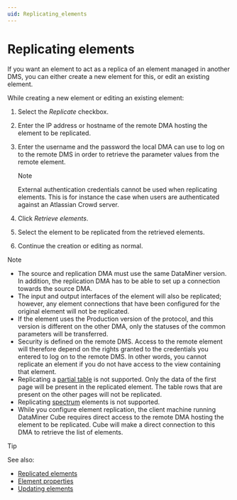 ```yaml
---
uid: Replicating_elements
---
```


# Replicating elements

If you want an element to act as a replica of an element managed in another DMS, you can either create a new element for this, or edit an existing element.

While creating a new element or editing an existing element:

1. Select the *Replicate* checkbox.

1. Enter the IP address or hostname of the remote DMA hosting the element to be replicated.

1. Enter the username and the password the local DMA can use to log on to the remote DMS in order to retrieve the parameter values from the remote element.

   > [!NOTE]
   > External authentication credentials cannot be used when replicating elements. This is for instance the case when users are authenticated against an Atlassian Crowd server.

1. Click *Retrieve elements*.

1. Select the element to be replicated from the retrieved elements.

1. Continue the creation or editing as normal.

> [!NOTE]
>
> - The source and replication DMA must use the same DataMiner version. In addition, the replication DMA has to be able to set up a connection towards the source DMA.
> - The input and output interfaces of the element will also be replicated; however, any element connections that have been configured for the original element will not be replicated.
> - If the element uses the Production version of the protocol, and this version is different on the other DMA, only the statuses of the common parameters will be transferred.
> - Security is defined on the remote DMS. Access to the remote element will therefore depend on the rights granted to the credentials you entered to log on to the remote DMS. In other words, you cannot replicate an element if you do not have access to the view containing that element.
> - Replicating a [partial table](xref:Table_parameters#partial-tables) is not supported. Only the data of the first page will be present in the replicated element. The table rows that are present on the other pages will not be replicated.
> - Replicating [spectrum](xref:SpectrumAnalysis) elements is not supported.
> - While you configure element replication, the client machine running DataMiner Cube requires direct access to the remote DMA hosting the element to be replicated. Cube will make a direct connection to this DMA to retrieve the list of elements.

> [!TIP]
> See also:
>
> - [Replicated elements](xref:Replicated_elements)
> - [Element properties](xref:Element_properties)
> - [Updating elements](xref:Updating_elements)
